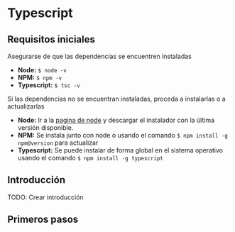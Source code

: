 # Typescript

## Requisitos iniciales

Asegurarse de que las dependencias se encuentren instaladas

- **Node:** `$ node -v`
- **NPM:** `$ npm -v`
- **Typescript:** `$ tsc -v`

Si las dependencias no se encuentran instaladas, proceda a instalarlas o a actualizarlas

- **Node:** Ir a la [pagina de node](https://nodejs.org/es) y descargar el instalador con la última versión disponible.
- **NPM:** Se instala junto con node o usando el comando `$ npm install -g npm@version` para actualizar
- **Typescript:** Se puede instalar de forma global en el sistema operativo usando el comando `$ npm install -g typescript`

## Introducción

TODO: Crear introducción

## Primeros pasos
